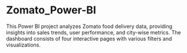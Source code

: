 # Zomato_Power-BI
This Power BI project analyzes Zomato food delivery data, providing insights into sales trends, user performance, and city-wise metrics. The dashboard consists of four interactive pages with various filters and visualizations.
